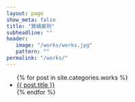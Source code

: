 ```yaml
---
layout: page
show_meta: false
title: "實績案例"
subheadline: ""
header:
   image: "/works/works.jpg"
   pattern: ""
permalink: "/works/"
---
```

<ul>
    {% for post in site.categories.works %}
    <li><a href="{{ site.url }}{{ post.url }}">{{ post.title }}</a></li>
    {% endfor %}
</ul>
